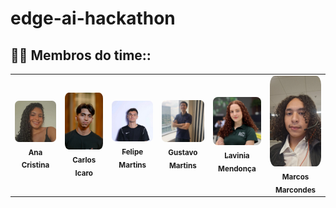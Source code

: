 # edge-ai-hackathon

## :student: Membros do time:: 

 <div align="center">
  <table>
    <tr>
     <td align="center"><a href="https://www.linkedin.com/in/ana-cristina-jardim/"><img style="border-radius: 10%;" src="/assets/fotos/ana-cristina.jpg" width="100px;" alt="Ana Cristina - Foto" /><br><sub><b>Ana Cristina</b></sub></a></td>
     <td align="center"><a href="https://www.linkedin.com/in/carlosicaro"><img style="border-radius: 10%;" src="/assets/fotos/carlos-icaro.jpg" width="100px;" alt="Carlos Icaro Kauã Coelho Paiva - Foto" /><br><sub><b>Carlos Icaro</b></sub></a></td>
     <td align="center"><a href="https://www.linkedin.com/in/ifelipemartins"><img style="border-radius: 10%;" src="/assets/fotos/felipe-martins.jpg" width="100px;" alt="Felipe Martins - Foto" /><br><sub><b>Felipe Martins</b></sub></a></td>
     <td align="center"><a href="https://www.linkedin.com/in/gustavo-martinsg"><img style="border-radius: 10%;" src="/assets/fotos/gustavo-martins.jpg" width="100px;" alt="Gustavo Martins - Foto" /><br><sub><b>Gustavo Martins</b></sub></a></td>
     <td align="center"><a href="https://www.linkedin.com/in/lavinia-mendonca/"><img style="border-radius: 10%;" src="/assets/fotos/lavinia-mendonca.jpg" width="100px;" alt="Lavinia Mendonça - Foto" /><br><sub><b>Lavinia Mendonça</b></sub></a></td>
     <td align="center"><a href="https://www.linkedin.com/in/marcos-vinicius-m-silva/"><img style="border-radius: 10%;" src="/assets/fotos/marcos-marcondes.jpg" width="100px;" alt="Marcos Marcondes - Foto" /><br><sub><b>Marcos Marcondes</b></sub></a></td>
     

  </table>
</div>
